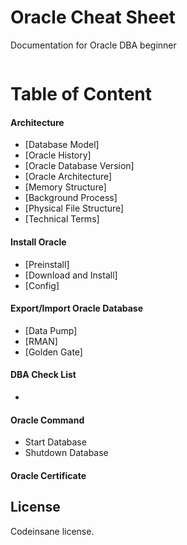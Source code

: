 # Oracle Cheat Sheet
Documentation for Oracle DBA beginner
```bash

```

# Table of Content
#### Architecture
* [Database Model]
* [Oracle History]
* [Oracle Database Version]
* [Oracle Architecture]
* [Memory Structure]
* [Background Process]
* [Physical File Structure]
* [Technical Terms]

#### Install Oracle
* [Preinstall]
* [Download and Install]
* [Config]

#### Export/Import Oracle Database
* [Data Pump]
* [RMAN]
* [Golden Gate]

#### DBA Check List
* 

#### Oracle Command
* Start Database
* Shutdown Database

#### Oracle Certificate

## License
Codeinsane license.